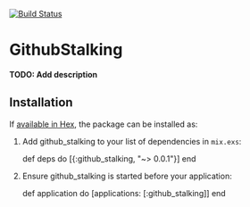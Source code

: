[![Build Status](https://travis-ci.org/letusfly85/github_stalking.svg?branch=master)](https://travis-ci.org/letusfly85/github_stalking)

# GithubStalking

**TODO: Add description**

## Installation

If [available in Hex](https://hex.pm/docs/publish), the package can be installed as:

  1. Add github_stalking to your list of dependencies in `mix.exs`:

        def deps do
          [{:github_stalking, "~> 0.0.1"}]
        end

  2. Ensure github_stalking is started before your application:

        def application do
          [applications: [:github_stalking]]
        end

